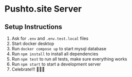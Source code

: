 # Pushto.site Server

## Setup Instructions

1. Ask for `.env` and `.env.test.local` files
2. Start docker desktop
3. Run `docker compose up` to start mysql database
4. Run `npm install` to install all dependencies
5. Run `npm test` to run all tests, make sure everything works
6. Run `npm start` to start a development server
7. Celebrate!!! 🎉🎉🎉
